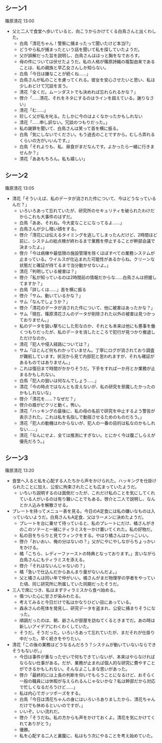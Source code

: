 ## シーン1
篠原清花 13:00

- 父と二人で食堂へ歩いていると、向こうからかけてくる白鳥さんと出くわした。
    - 白鳥「清花ちゃん！警察に捕まったって聞いたけど本当!?」
    - どうやら私が捕まったという話を聞いて私を探していたようだ。
    - 父が誤解だった旨を説明し、白鳥さんはほっと胸をなでおろす。
    - 母の件については伏せたようだ。私の人格が篠原詩織の複製由来であることは、私の親族と早乙女さんしか知らない。
    - 白鳥「今日は嫌なことが続くね……」
    - 白鳥さんが私のことを慮ってくれる。彼女を安心させたいと思い、私は少しおどけて冗談を言う。
    - 清花「全くだ。ムーンダストでも決めれば忘れられるかな？」
    - 啓介「……清花、それをネタにするのはラインを超えている。謝りなさい」
    - 清花「む……」
    - 珍しく父が私を叱る。たしかに今のはよくなかったかもしれない
    - 清花「……申し訳ない。冗談のつもりだった。」
    - 私の謝罪を聞いて、白鳥さんは笑って首を横に振る。
    - 白鳥「気にしないでください。もう過去のことですから。むしろ弄れるくらいの方がいいんです。」
    - 白鳥「それよりも、私、昼食がまだなんです。よかったら一緒に行きませんか？」
    - 清花「ああもちろん。私も嬉しい」

## シーン2
篠原清花 13:05

- 清花「そういえば、私のデータが消された件について、今はどうなっているんだ？」
    - いろいろあって忘れていたが、研究所のセキュリティを破られたわけだからこれも大事件のはずだ。
    - 白鳥「ああ、それね。今大変なことになってるよ……」
    - 白鳥さんが少し暗い顔をする。
    - 啓介「清花には伝えるタイミングを逃してしまったんだけど、2時間ほど前に、システムの総点検が終わるまで業務を停止することが幹部会議で決まったよ。」
    - 啓介「今は病棟や最低限の施設管理を除くほぼすべての業務システムが止まっている。ウイルスが仕込まれた可能性があるからね。クリーンな状態だと確証が持てるまで当分動かせないよ。」
    - 清花「判明している被害は？」
    - 啓介「私が知っているのは2時間前の情報だからな……白鳥さんは把握してますか？」
    - 白鳥「詳しくは……」首を横に振る
    - 啓介「サム、動いているかな？」
    - サム「なんでしょうか？」
    - 啓介「清花のデータが消された件について、他に被害はあったかな？」
    - サム「現在、篠原清花さんのデータが削除された以外の被害は見つかっておりません。」
    - 私のデータを狙い撃ちにした形なのか、それとも本来は他にも悪事を働くつもりだったが、私のデータを消したところで犯行が見つかり撤退しただけなのか。
    - 清花「犯人や侵入経路については？」
    - サム「ほとんど何もわかっていません。丁寧にログが消されており調査が難航しています。状況から見て内部犯と思われますが、それも確証があるものではありません。」
    - これは復旧まで時間がかかりそうだ。下手をすれば一か月とか業務が止まるかもしれない。
    - 白鳥「犯人の狙いは何なんでしょう……」
    - 清花「今の時点ではなんとも言えないが、私の研究を邪魔したかったのかもしれないな」
    - 啓介「清花を……？なぜだ？」
    - 啓介の眉がピクリと動く。怖い。
    - 清花「ハッキングの最後に、私の母の名前で研究を中止するよう警告が表示された。これは私を名指しで動揺させるためのものだろう。」
    - 清花「犯人の動機はわからないが、犯人の一番の目的は私なのかもしれない……」
    - 清花「なんにせよ、全ては推測にすぎない。とにかく今は腹ごしらえが優先だろう。」


## シーン3
篠原清花 13:20

- 食堂へ入ると私を心配する人たちから声をかけられた。ハッキングを仕掛けられたことに加え、公安に拘束されたことも広まっていたようだ。
    - いちいち説明するのは面倒だったが、これだけ私のことを気にしてくれている人がいるのは有り難いことでもある。啓介と二人で説明し、なんとか人込みを解散させる。
- プレートを持ってメニュー表を見る。今日のA定食には私の嫌いなものは入っていないようだ。白鳥さんもA定食、父はラーメンに決めたようだ。
    - プレートを台に乗せて待っていると、私のプレートにだけ、橘さんがきのこのソテーと一緒にティラミスを一かけ置いてくれた。私の好物だ。
    - 私の目をちらりと見てウィンクをする。やはり橘さんはかっこいい。
    - 啓介「おいおい、俺の分はないの？」父がにやにやしながらちょっかいをかける。
    - 橘「こちら、レディーファーストの特典となっております。」言いながら白鳥さんにもティラミスを添える。
    - 啓介「それはないんじゃないの？」
    - 橘「急いで仕込んだからあんまり量がないんだよ。」
    - 父と橘さんは同い年で仲がいい。橘さんがまだ物理学の学者をやっていた頃、同じ研究所に所属していた同期だったそうだ。
- 三人で席につき、私はまずティラミスから食べ始める。
    - 傷ついた心に甘さが染みわたる。
    - 考えてみると今日だけで私はかなりひどい目にあっている。
    - 森永さんの死体を発見し、研究データを盗まれ、公安に捕まりそうになった。
    - 順調だったのは、朝、爺さんが部屋を訪ねてくるときまでだ。あの時は新しいアイデアにわくわくしていた。
    - そうだ。そうだった。いろいろあって忘れていたが、まだそれが仕掛り中だった。早く続きをやりたい。
- 清花「この後の業務はどうなるんだろう？システムが動いていないならできそうもないが。」
    - 今日は事件が重なったせいで何もできていないが、本来はやらなければならない仕事がある。だが、業務が止まれば個人的な研究に費やすことができるかもしれない。そんなよこしまな思いがあった。
    - 啓介「最終的には上長の判断を仰いでもらうことになるけど、おそらく一般の職員には休暇が与えられるんじゃないかな？私は幹部だから対応で忙しくなるだろうけど……」
    - 私は内心でガッツポーズをする。
    - 白鳥「今日は清花ちゃんの身にはいろいろありましたから、清花ちゃんだけでも休めるといいのですが、」
    - いいぞ。いい流れだ。
    - 啓介「そうだね。私の方からも声をかけておくよ。清花を気にかけてくれてありがとう」
    - 優勝。
    - 私を心配する二人と裏腹に、私はもう次にやることを考え始めていた。